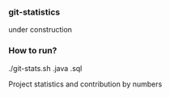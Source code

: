 ### git-statistics
under construction
### How to run?
./git-stats.sh .java .sql

Project statistics and contribution by numbers 
